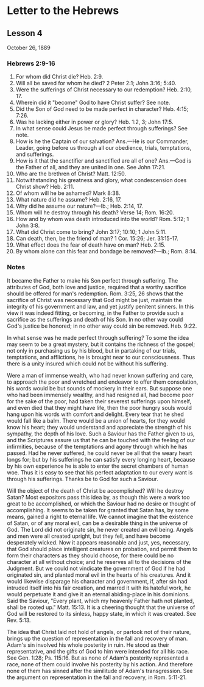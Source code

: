 # Letter to the Hebrews

## Lesson 4
October 26, 1889

### Hebrews 2:9-16

1. For whom did Christ die? Heb. 2:9.
2. Will all be saved for whom he died? 2 Peter 2:1; John 3:16; 5:40.
3. Were the sufferings of Christ necessary to our redemption? Heb. 2:10, 17.
4. Wherein did it "become" God to have Christ suffer? See note.
5. Did the Son of God need to be made perfect in character? Heb. 4:15; 7:26.
6. Was he lacking either in power or glory? Heb. 1:2, 3; John 17:5.
7. In what sense could Jesus be made perfect through sufferings? See note.
8. How is he the Captain of our salvation? Ans.—He is our Commander, Leader, going before us through all our obedience, trials, temptations, and sufferings.
9. How is it that the sanctifier and sanctified are all of one? Ans.—God is the Father of all, and they are united in one. See John 17:21.
10. Who are the brethren of Christ? Matt. 12:50.
11. Notwithstanding his greatness and glory, what condescension does Christ show? Heb. 2:11.
12. Of whom will he be ashamed? Mark 8:38.
13. What nature did he assume? Heb. 2:16, 17.
14. Why did he assume our nature?—Ib.; Heb. 2:14, 17.
15. Whom will he destroy through his death? Verse 14; Rom. 16:20.
16. How and by whom was death introduced into the world? Rom. 5:12; 1 John 3:8.
17. What did Christ come to bring? John 3:17; 10:10; 1 John 5:11.
18. Can death, then, be the friend of man? 1 Cor. 15:26; Jer. 31:15-17.
19. What effect does the fear of death have on man? Heb. 2:15.
20. By whom alone can this fear and bondage be removed?—Ib.; Rom. 8:14.

### Notes

It became the Father to make his Son perfect through suffering. The attributes of God, both love and justice, required that a worthy sacrifice should be offered for man's redemption. Rom. 3:25, 26 shows that the sacrifice of Christ was necessary that God might be just, maintain the integrity of his government and law, and yet justify penitent sinners. In this view it was indeed fitting, or becoming, in the Father to provide such a sacrifice as the sufferings and death of his Son. In no other way could God's justice be honored; in no other way could sin be removed. Heb. 9:22.

In what sense was he made perfect through suffering? To some the idea may seem to be a great mystery, but it contains the richness of the gospel; not only in purchasing us by his blood, but in partaking of our trials, temptations, and afflictions, he is brought near to our consciousness. Thus there is a unity insured which could not be without his suffering.

Were a man of immense wealth, who had never known suffering and care, to approach the poor and wretched and endeavor to offer them consolation, his words would be but sounds of mockery in their ears. But suppose one who had been immensely wealthy, and had resigned all, had become poor for the sake of the poor, had taken their severest sufferings upon himself, and even died that they might have life, then the poor hungry souls would hang upon his words with comfort and delight. Every tear that he shed would fall like a balm. There would be a union of hearts, for they would know his heart; they would understand and appreciate the strength of his sympathy, the depth of his love. Such a Saviour has the Father given to us, and the Scriptures assure us that he can be touched with the feeling of our infirmities, because of the temptations and agony through which he has passed. Had he never suffered, he could never be all that the weary heart longs for; but by his sufferings he can satisfy every longing heart, because by his own experience he is able to enter the secret chambers of human woe. Thus it is easy to see that his perfect adaptation to our every want is through his sufferings. Thanks be to God for such a Saviour.

Will the object of the death of Christ be accomplished? Will he destroy Satan? Most expositors pass this idea by, as though this were a work too great to be accomplished, or which the Saviour had no desire or thought of accomplishing. It seems to be taken for granted that Satan has, by some means, gained a right to eternal life. We cannot imagine that the existence of Satan, or of any moral evil, can be a desirable thing in the universe of God. The Lord did not originate sin, he never created an evil being. Angels and men were all created upright, but they fell, and have become desperately wicked. Now it appears reasonable and just, yes, necessary, that God should place intelligent creatures on probation, and permit them to form their characters as they should choose, for there could be no character at all without choice; and he reserves all to the decisions of the Judgment. But we could not vindicate the government of God if he had originated sin, and planted moral evil in the hearts of his creatures. And it would likewise disparage his character and government, if, after sin had intruded itself into his fair creation, and marred it with its hateful work, he would perpetuate it and give it an eternal abiding-place in his dominions. Said the Saviour, "Every plant, which my heavenly Father hath not planted, shall be rooted up." Matt. 15:13. It is a cheering thought that the universe of God will be restored to its sinless, happy state, in which it was created. See Rev. 5:13.

The idea that Christ laid not hold of angels, or partook not of their nature, brings up the question of representation in the fall and recovery of man. Adam's sin involved his whole posterity in ruin. He stood as their representative, and the gifts of God to him were intended for all his race. See Gen. 1:28; Ps. 115:16. But as none of Adam's posterity represented a race, none of them could involve his posterity by his action. And therefore none of them has sinned after the similitude of Adam's transgression. See the argument on representation in the fall and recovery, in Rom. 5:11-21.